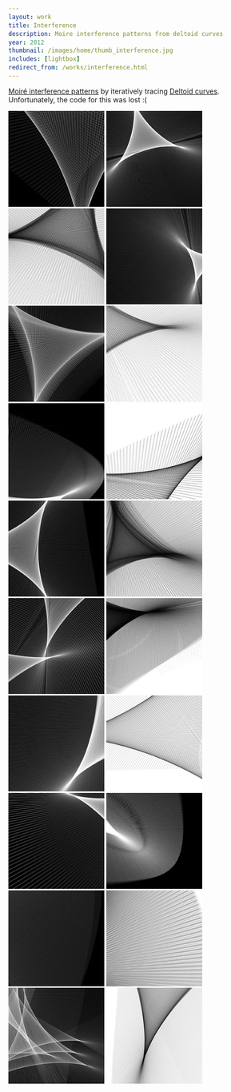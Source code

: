 ```yaml
---
layout: work
title: Interference
description: Moire interference patterns from deltoid curves
year: 2012
thumbnail: /images/home/thumb_interference.jpg
includes: [lightbox]
redirect_from: /works/interference.html
---
```



[Moiré interference patterns](https://en.wikipedia.org/wiki/Moir%C3%A9_pattern) by iteratively tracing [Deltoid curves](https://en.wikipedia.org/wiki/Deltoid_curve). Unfortunately, the code for this was lost :(

<p>
	<a href="/images/interference/interference11.jpg" rel="lightbox[int]"><img src="/images/interference/thumb_interference11.jpg" /></a>
	<a href="/images/interference/interference12.jpg" rel="lightbox[int]"><img src="/images/interference/thumb_interference12.jpg" /></a>
	<a href="/images/interference/interference14.jpg" rel="lightbox[int]"><img src="/images/interference/thumb_interference14.jpg" /></a>
	<a href="/images/interference/interference15.jpg" rel="lightbox[int]"><img src="/images/interference/thumb_interference15.jpg" /></a>
	<a href="/images/interference/interference17.jpg" rel="lightbox[int]"><img src="/images/interference/thumb_interference17.jpg" /></a>
	<a href="/images/interference/interference19.jpg" rel="lightbox[int]"><img src="/images/interference/thumb_interference19.jpg" /></a>
	<a href="/images/interference/interference23.jpg" rel="lightbox[int]"><img src="/images/interference/thumb_interference23.jpg" /></a>
	<a href="/images/interference/interference24.jpg" rel="lightbox[int]"><img src="/images/interference/thumb_interference24.jpg" /></a>
	<a href="/images/interference/interference25.jpg" rel="lightbox[int]"><img src="/images/interference/thumb_interference25.jpg" /></a>
	<a href="/images/interference/interference26.jpg" rel="lightbox[int]"><img src="/images/interference/thumb_interference26.jpg" /></a>
	<a href="/images/interference/interference28.jpg" rel="lightbox[int]"><img src="/images/interference/thumb_interference28.jpg" /></a>
	<a href="/images/interference/interference30.jpg" rel="lightbox[int]"><img src="/images/interference/thumb_interference30.jpg" /></a>
	<a href="/images/interference/interference32.jpg" rel="lightbox[int]"><img src="/images/interference/thumb_interference32.jpg" /></a>
	<a href="/images/interference/interference33.jpg" rel="lightbox[int]"><img src="/images/interference/thumb_interference33.jpg" /></a>
	<a href="/images/interference/interference34.jpg" rel="lightbox[int]"><img src="/images/interference/thumb_interference34.jpg" /></a>
	<a href="/images/interference/interference39.jpg" rel="lightbox[int]"><img src="/images/interference/thumb_interference39.jpg" /></a>
	<a href="/images/interference/interference40.jpg" rel="lightbox[int]"><img src="/images/interference/thumb_interference40.jpg" /></a>
	<a href="/images/interference/interference7.jpg" rel="lightbox[int]"><img src="/images/interference/thumb_interference7.jpg" /></a>
	<a href="/images/interference/interference9.jpg" rel="lightbox[int]"><img src="/images/interference/thumb_interference9.jpg" /></a>
	<a href="/images/interference/interference10.jpg" rel="lightbox[int]"><img src="/images/interference/thumb_interference10.jpg" /></a>
</p>

